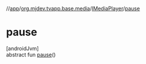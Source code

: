 //[app](../../../index.md)/[org.mjdev.tvapp.base.media](../index.md)/[IMediaPlayer](index.md)/[pause](pause.md)

# pause

[androidJvm]\
abstract fun [pause](pause.md)()
